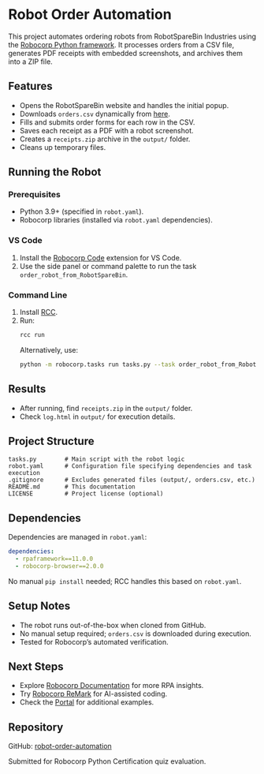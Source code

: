 # Robot Order Automation

This project automates ordering robots from RobotSpareBin Industries using the [Robocorp Python framework](https://github.com/robocorp/robocorp). It processes orders from a CSV file, generates PDF receipts with embedded screenshots, and archives them into a ZIP file.

## Features
- Opens the RobotSpareBin website and handles the initial popup.
- Downloads `orders.csv` dynamically from [here](https://robotsparebinindustries.com/orders.csv).
- Fills and submits order forms for each row in the CSV.
- Saves each receipt as a PDF with a robot screenshot.
- Creates a `receipts.zip` archive in the `output/` folder.
- Cleans up temporary files.

## Running the Robot

### Prerequisites
- Python 3.9+ (specified in `robot.yaml`).
- Robocorp libraries (installed via `robot.yaml` dependencies).

### VS Code
1. Install the [Robocorp Code](https://robocorp.com/docs/developer-tools/visual-studio-code/extension-features) extension for VS Code.
2. Use the side panel or command palette to run the task `order_robot_from_RobotSpareBin`.

### Command Line
1. Install [RCC](https://github.com/robocorp/rcc?tab=readme-ov-file#getting-started).
2. Run:
   ```bash
   rcc run
   ```
   Alternatively, use:
   ```bash
   python -m robocorp.tasks run tasks.py --task order_robot_from_RobotSpareBin
   ```

## Results
- After running, find `receipts.zip` in the `output/` folder.
- Check `log.html` in `output/` for execution details.

## Project Structure
```
tasks.py        # Main script with the robot logic
robot.yaml      # Configuration file specifying dependencies and task execution
.gitignore      # Excludes generated files (output/, orders.csv, etc.)
README.md       # This documentation
LICENSE         # Project license (optional)
```

## Dependencies
Dependencies are managed in `robot.yaml`:
```yaml
dependencies:
  - rpaframework==11.0.0
  - robocorp-browser==2.0.0
```
No manual `pip install` needed; RCC handles this based on `robot.yaml`.

## Setup Notes
- The robot runs out-of-the-box when cloned from GitHub.
- No manual setup required; `orders.csv` is downloaded during execution.
- Tested for Robocorp’s automated verification.

## Next Steps
- Explore [Robocorp Documentation](https://robocorp.com/docs) for more RPA insights.
- Try [Robocorp ReMark](https://robocorp.com/remark) for AI-assisted coding.
- Check the [Portal](https://portal.robocorp.com/) for additional examples.

## Repository
GitHub: [robot-order-automation](https://github.com/parajulitilak/robot-order-automation)

Submitted for Robocorp Python Certification quiz evaluation.


